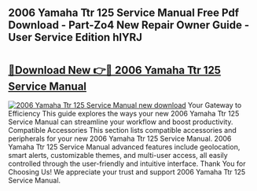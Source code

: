 ## 2006 Yamaha Ttr 125 Service Manual Free Pdf Download - Part-Zo4 New Repair Owner Guide - User Service Edition hlYRJ

# <h2><a href="http://bc13673.oget.top/?id=2006+Yamaha+Ttr+125+Service+Manual">🔗Download New 👉🔴 2006 Yamaha Ttr 125 Service Manual</a></h2>

[![2006 Yamaha Ttr 125 Service Manual new download](https://i.imgur.com/5g1atiW.png)](http://bc13673.oget.top/?id=2006+Yamaha+Ttr+125+Service+Manual)
Your Gateway to Efficiency This guide explores the ways your new 2006 Yamaha Ttr 125 Service Manual can streamline your workflow and boost productivity. Compatible Accessories This section lists compatible accessories and peripherals for your new 2006 Yamaha Ttr 125 Service Manual. 2006 Yamaha Ttr 125 Service Manual advanced features include geolocation, smart alerts, customizable themes, and multi-user access, all easily controlled through the user-friendly and intuitive interface. Thank You for Choosing Us! We appreciate your trust and support 2006 Yamaha Ttr 125 Service Manual.
